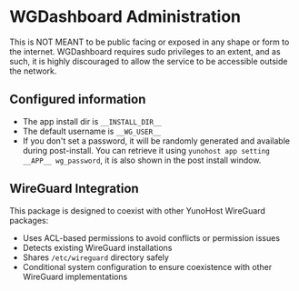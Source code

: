 # WGDashboard Administration

This is NOT MEANT to be public facing or exposed in any shape or form to the internet. WGDashboard requires sudo privileges to an extent, and as such, it is highly discouraged to allow the service to be accessible outside the network.

## Configured information

- The app install dir is `__INSTALL_DIR__`
- The default username is `__WG_USER__`
- If you don't set a password, it will be randomly generated and available during post-install. You can retrieve it using `yunohost app setting __APP__ wg_password`, it is also shown in the post install window.

## WireGuard Integration

This package is designed to coexist with other YunoHost WireGuard packages:

- Uses ACL-based permissions to avoid conflicts or permission issues
- Detects existing WireGuard installations
- Shares `/etc/wireguard` directory safely
- Conditional system configuration to ensure coexistence with other WireGuard implementations
